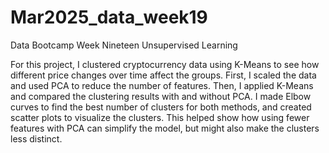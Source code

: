 # Mar2025_data_week19
Data Bootcamp Week Nineteen Unsupervised Learning

For this project, I clustered cryptocurrency data using K-Means to see how different price changes over time affect the groups. First, I scaled the data and used PCA to reduce the number of features. Then, I applied K-Means and compared the clustering results with and without PCA. I made Elbow curves to find the best number of clusters for both methods, and created scatter plots to visualize the clusters. This helped show how using fewer features with PCA can simplify the model, but might also make the clusters less distinct.